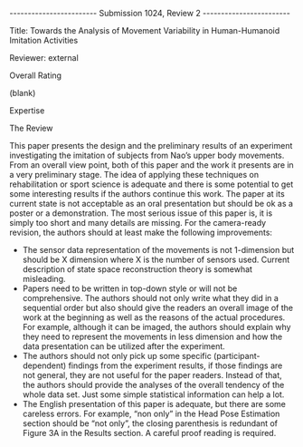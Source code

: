------------------------ Submission 1024, Review 2 ------------------------

Title: Towards the Analysis of Movement Variability in Human-Humanoid Imitation Activities

Reviewer:           external

Overall Rating

   (blank)

Expertise



The Review

   This paper presents the design and the preliminary results of an
   experiment investigating the imitation of subjects from Nao’s upper
   body movements. From an overall view point, both of this paper and the
   work it presents are in a very preliminary stage. The idea of applying
   these techniques on rehabilitation or sport science is adequate and there
   is some potential to get some interesting results if the authors continue
   this work. The paper at its current state is not acceptable as an oral
   presentation but should be ok as a poster or a demonstration.
   The most serious issue of this paper is, it is simply too short and many
   details are missing. For the camera-ready revision, the authors should at
   least make the following improvements:
   -    The sensor data representation of the movements is not 1-dimension but
   should be X dimension where X is the number of sensors used. Current
   description of state space reconstruction theory is somewhat misleading.
   -    Papers need to be written in top-down style or will not be
   comprehensive. The authors should not only write what they did in a
   sequential order but also should give the readers an overall image of the
   work at the beginning as well as the reasons of the actual procedures.
   For example, although it can be imaged, the authors should explain why
   they need to represent the movements in less dimension and how the data
   presentation can be utilized after the experiment.
   -    The authors should not only pick up some specific
   (participant-dependent) findings from the experiment results, if those
   findings are not general, they are not useful for the paper readers.
   Instead of that, the authors should provide the analyses of the overall
   tendency of the whole data set. Just some simple statistical information
   can help a lot.
   -    The English presentation of this paper is adequate, but there are some
   careless errors. For example, “non only” in the Head Pose Estimation
   section should be “not only”, the closing parenthesis is redundant of
   Figure 3A in the Results section. A careful proof reading is required.
